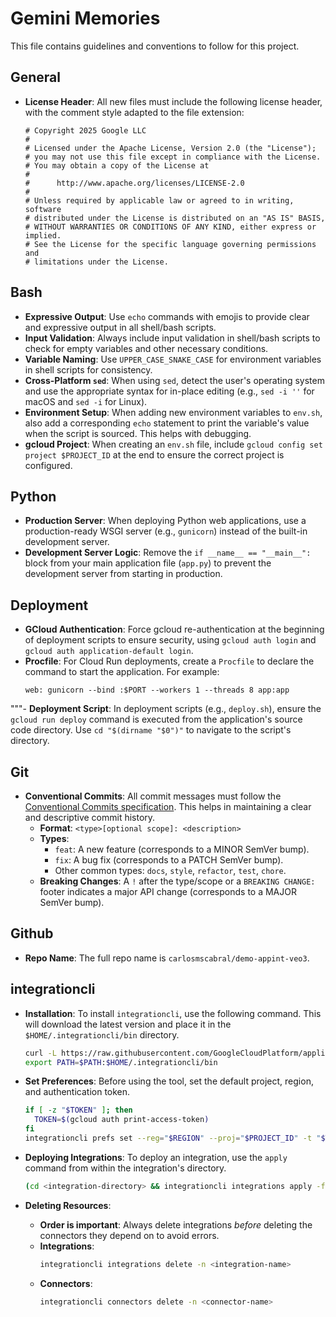 # Gemini Memories

This file contains guidelines and conventions to follow for this project.

## General

-   **License Header**: All new files must include the following license header, with the comment style adapted to the file extension:

    ```
    # Copyright 2025 Google LLC
    #
    # Licensed under the Apache License, Version 2.0 (the "License");
    # you may not use this file except in compliance with the License.
    # You may obtain a copy of the License at
    #
    #      http://www.apache.org/licenses/LICENSE-2.0
    #
    # Unless required by applicable law or agreed to in writing, software
    # distributed under the License is distributed on an "AS IS" BASIS,
    # WITHOUT WARRANTIES OR CONDITIONS OF ANY KIND, either express or implied.
    # See the License for the specific language governing permissions and
    # limitations under the License.
    ```

## Bash

-   **Expressive Output**: Use `echo` commands with emojis to provide clear and expressive output in all shell/bash scripts.
-   **Input Validation**: Always include input validation in shell/bash scripts to check for empty variables and other necessary conditions.
-   **Variable Naming**: Use `UPPER_CASE_SNAKE_CASE` for environment variables in shell scripts for consistency.
-   **Cross-Platform `sed`**: When using `sed`, detect the user's operating system and use the appropriate syntax for in-place editing (e.g., `sed -i ''` for macOS and `sed -i` for Linux).
-   **Environment Setup**: When adding new environment variables to `env.sh`, also add a corresponding `echo` statement to print the variable's value when the script is sourced. This helps with debugging.
-   **gcloud Project**: When creating an `env.sh` file, include `gcloud config set project $PROJECT_ID` at the end to ensure the correct project is configured.

## Python

-   **Production Server**: When deploying Python web applications, use a production-ready WSGI server (e.g., `gunicorn`) instead of the built-in development server.
-   **Development Server Logic**: Remove the `if __name__ == "__main__":` block from your main application file (`app.py`) to prevent the development server from starting in production.

## Deployment

-   **GCloud Authentication**: Force gcloud re-authentication at the beginning of deployment scripts to ensure security, using `gcloud auth login` and `gcloud auth application-default login`.
-   **Procfile**: For Cloud Run deployments, create a `Procfile` to declare the command to start the application. For example:
    ```
    web: gunicorn --bind :$PORT --workers 1 --threads 8 app:app
    ```
"""-   **Deployment Script**: In deployment scripts (e.g., `deploy.sh`), ensure the `gcloud run deploy` command is executed from the application's source code directory. Use `cd "$(dirname "$0")"` to navigate to the script's directory.

## Git

-   **Conventional Commits**: All commit messages must follow the [Conventional Commits specification](https://www.conventionalcommits.org/en/v1.0.0/). This helps in maintaining a clear and descriptive commit history.
    -   **Format**: `<type>[optional scope]: <description>`
    -   **Types**:
        -   `feat`: A new feature (corresponds to a MINOR SemVer bump).
        -   `fix`: A bug fix (corresponds to a PATCH SemVer bump).
        -   Other common types: `docs`, `style`, `refactor`, `test`, `chore`.
    -   **Breaking Changes**: A `!` after the type/scope or a `BREAKING CHANGE:` footer indicates a major API change (corresponds to a MAJOR SemVer bump).

## Github

-   **Repo Name**: The full repo name is `carlosmscabral/demo-appint-veo3`.

## integrationcli

-   **Installation**: To install `integrationcli`, use the following command. This will download the latest version and place it in the `$HOME/.integrationcli/bin` directory.
    ```bash
    curl -L https://raw.githubusercontent.com/GoogleCloudPlatform/application-integration-management-toolkit/main/downloadLatest.sh | sh -
    export PATH=$PATH:$HOME/.integrationcli/bin
    ```

-   **Set Preferences**: Before using the tool, set the default project, region, and authentication token.
    ```bash
    if [ -z "$TOKEN" ]; then
      TOKEN=$(gcloud auth print-access-token)
    fi
    integrationcli prefs set --reg="$REGION" --proj="$PROJECT_ID" -t "$TOKEN"
    ```

-   **Deploying Integrations**: To deploy an integration, use the `apply` command from within the integration's directory.
    ```bash
    (cd <integration-directory> && integrationcli integrations apply -f . -e <env> --wait=true -g)
    ```

-   **Deleting Resources**:
    -   **Order is important**: Always delete integrations *before* deleting the connectors they depend on to avoid errors.
    -   **Integrations**:
        ```bash
        integrationcli integrations delete -n <integration-name>
        ```
    -   **Connectors**:
        ```bash
        integrationcli connectors delete -n <connector-name>
        ```